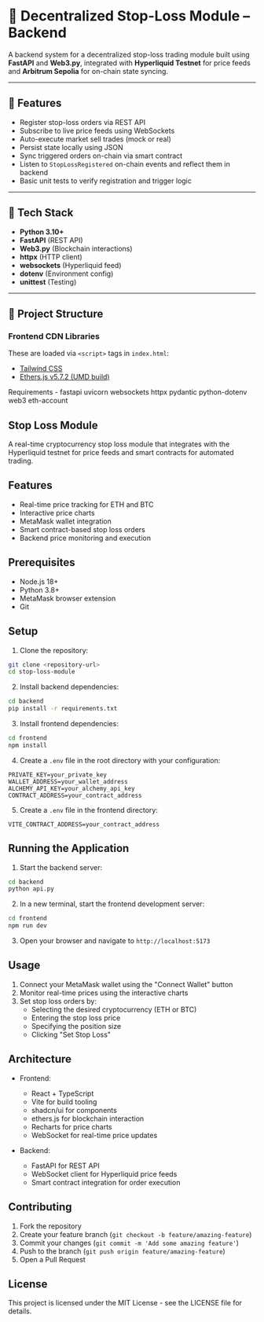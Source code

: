 # 🛑 Decentralized Stop-Loss Module – Backend

A backend system for a decentralized stop-loss trading module built using **FastAPI** and **Web3.py**, integrated with **Hyperliquid Testnet** for price feeds and **Arbitrum Sepolia** for on-chain state syncing.

---

## 🚀 Features

- Register stop-loss orders via REST API
- Subscribe to live price feeds using WebSockets
- Auto-execute market sell trades (mock or real)
- Persist state locally using JSON
- Sync triggered orders on-chain via smart contract
- Listen to `StopLossRegistered` on-chain events and reflect them in backend
- Basic unit tests to verify registration and trigger logic

---

## 🧱 Tech Stack

- **Python 3.10+**
- **FastAPI** (REST API)
- **Web3.py** (Blockchain interactions)
- **httpx** (HTTP client)
- **websockets** (Hyperliquid feed)
- **dotenv** (Environment config)
- **unittest** (Testing)

---

## 📁 Project Structure

### Frontend CDN Libraries

These are loaded via `<script>` tags in `index.html`:

- [Tailwind CSS](https://cdn.tailwindcss.com)
- [Ethers.js v5.7.2 (UMD build)](https://cdn.jsdelivr.net/npm/ethers@5.7.2/dist/ethers.umd.min.js)

Requirements - 
fastapi
uvicorn
websockets
httpx
pydantic
python-dotenv
web3
eth-account

## Stop Loss Module

A real-time cryptocurrency stop loss module that integrates with the Hyperliquid testnet for price feeds and smart contracts for automated trading.

## Features

- Real-time price tracking for ETH and BTC
- Interactive price charts
- MetaMask wallet integration
- Smart contract-based stop loss orders
- Backend price monitoring and execution

## Prerequisites

- Node.js 18+
- Python 3.8+
- MetaMask browser extension
- Git

## Setup

1. Clone the repository:
```bash
git clone <repository-url>
cd stop-loss-module
```

2. Install backend dependencies:
```bash
cd backend
pip install -r requirements.txt
```

3. Install frontend dependencies:
```bash
cd frontend
npm install
```

4. Create a `.env` file in the root directory with your configuration:
```env
PRIVATE_KEY=your_private_key
WALLET_ADDRESS=your_wallet_address
ALCHEMY_API_KEY=your_alchemy_api_key
CONTRACT_ADDRESS=your_contract_address
```

5. Create a `.env` file in the frontend directory:
```env
VITE_CONTRACT_ADDRESS=your_contract_address
```

## Running the Application

1. Start the backend server:
```bash
cd backend
python api.py
```

2. In a new terminal, start the frontend development server:
```bash
cd frontend
npm run dev
```

3. Open your browser and navigate to `http://localhost:5173`

## Usage

1. Connect your MetaMask wallet using the "Connect Wallet" button
2. Monitor real-time prices using the interactive charts
3. Set stop loss orders by:
   - Selecting the desired cryptocurrency (ETH or BTC)
   - Entering the stop loss price
   - Specifying the position size
   - Clicking "Set Stop Loss"

## Architecture

- Frontend:
  - React + TypeScript
  - Vite for build tooling
  - shadcn/ui for components
  - ethers.js for blockchain interaction
  - Recharts for price charts
  - WebSocket for real-time price updates

- Backend:
  - FastAPI for REST API
  - WebSocket client for Hyperliquid price feeds
  - Smart contract integration for order execution

## Contributing

1. Fork the repository
2. Create your feature branch (`git checkout -b feature/amazing-feature`)
3. Commit your changes (`git commit -m 'Add some amazing feature'`)
4. Push to the branch (`git push origin feature/amazing-feature`)
5. Open a Pull Request

## License

This project is licensed under the MIT License - see the LICENSE file for details.

